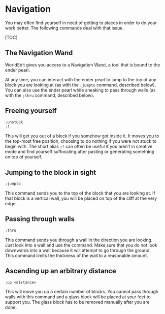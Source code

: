 # Navigation

You may often find yourself in need of getting to places in order to do your work better. The following commands deal with that issue.

[TOC]

## The Navigation Wand

WorldEdit gives you access to a Navigation Wand, a tool that is bound to the ender pearl.

At any time, you can interact with the ender pearl to jump to the top of any block you are looking at (as with the `;jumpto` command, described below). You can also use the ender pearl while sneaking to pass through walls (as with the `;thru` command, described below).

## Freeing yourself

```txt
;unstuck
;!
```

This will get you out of a block if you somehow got inside it. It moves you to the top-most free position, choosing to do nothing if you were not stuck to begin with. The short alias `;!` can often be useful if you aren’t in creative mode and find yourself suffocating after pasting or generating something on top of yourself.

## Jumping to the block in sight

```txt
;jumpto
```

This command sends you to the top of the block that you are looking at. If that block is a vertical wall, you will be placed on top of the cliff at the very edge.

## Passing through walls

```txt
;thru
```

This command sends you through a wall in the direction you are looking. Just look into a wall and use the command. Make sure that you do not look downwards into a wall because it will attempt to go through the ground. This command limits the thickness of the wall to a reasonable amount.

## Ascending up an arbitrary distance

```txt
;up <distance>
```

This will move you up a certain number of blocks. You cannot pass through walls with this command and a glass block will be placed at your feet to support you. The glass block has to be removed manually after you are done.
